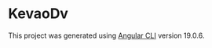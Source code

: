 # KevaoDv

This project was generated using [Angular CLI](https://github.com/angular/angular-cli) version 19.0.6.


